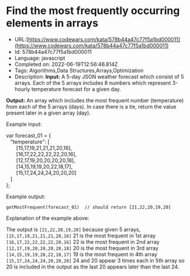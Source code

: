 # Find the most frequently occurring elements in arrays

 - URL:[https://www.codewars.com/kata/578b44a47c77f5a1bd000011](https://www.codewars.com/kata/578b44a47c77f5a1bd000011)
 - Id: 578b44a47c77f5a1bd000011
 - Language: javascript
 - Completed on: 2022-06-19T12:56:46.814Z
 - Tags: Algorithms,Data Structures,Arrays,Optimization
 - Description:
<b>Input:</b> A 5-day JSON weather forecast which consist of 5 arrays. Each of the 5 arrays includes 8 numbers which represent 3-hourly temperature forecast for a given day.

<b>Output:</b> An array which includes the most frequent number (temperature) from each of the 5 arrays (days). In case there is a tie, return the value present later in a given array (day).

Example input:

var forecast_01 = {<br>
&nbsp;&nbsp; "temperature": [<br>
&nbsp;&nbsp;&nbsp;&nbsp;&nbsp;&nbsp;    [15,17,19,21,21,21,20,16],<br>
&nbsp;&nbsp;&nbsp;&nbsp;&nbsp;&nbsp;    [16,17,22,22,22,22,20,16],<br>
&nbsp;&nbsp;&nbsp;&nbsp;&nbsp;&nbsp;    [12,17,19,20,20,20,20,18],<br>
&nbsp;&nbsp;&nbsp;&nbsp;&nbsp;&nbsp;    [14,15,19,19,20,22,18,17],<br>
&nbsp;&nbsp;&nbsp;&nbsp;&nbsp;&nbsp;    [15,17,24,24,24,20,20,20]<br>
&nbsp;&nbsp;  ]<br>
};

Example output:

`getMostFrequent(forecast_01)  // should return [21,22,20,19,20]`

Explanation of the example above:

The output is `[21,22,20,19,20]` because given 5 arrays, <br> 
`[15,17,19,21,21,21,20,16]` 21 is the most frequent in 1st array<br>
`[16,17,22,22,22,22,20,16]` 22 is the most frequent in 2nd array<br>
`[12,17,19,20,20,20,20,18]` 20 is the most frequent in 3rd array<br>
`[14,15,19,19,20,22,18,17]` 19 is the most frequent in 4th array<br>
`[15,17,24,24,24,20,20,20]` 24 and 20 appear 3 times each in 5th array so 20 is included in the output as the last 20 appears later than the last 24.
